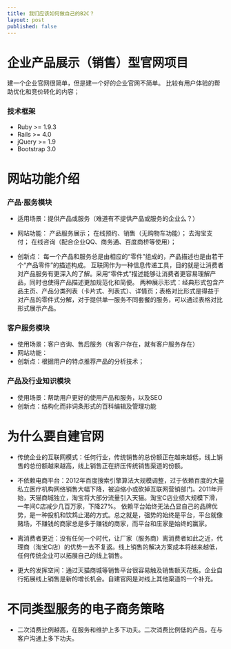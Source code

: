 ```yaml
---
title: 我们应该如何做自己的B2C？
layout: post
published: false
---
```


# 企业产品展示（销售）型官网项目


 建一个企业官网很简单，但是建一个好的企业官网不简单。
 比较有用户体验的帮助优化和竞价转化的内容；


### 技术框架

- Ruby >= 1.9.3
- Rails >= 4.0
- jQuery >= 1.9
- Bootstrap 3.0


# 网站功能介绍

### 产品·服务模块

- 适用场景：提供产品或服务（难道有不提供产品或服务的企业么？）
- 网站功能：
产品服务展示；
在线预约、销售（无购物车功能）；
去淘宝支付；
在线咨询（配合企业QQ、商务通、百度商桥等使用）；

- 创新点：
每一个产品和服务总是由相应的“零件”组成的，产品描述也是由若干个“产品零件”的描述构成。
互联网作为一种信息传递工具，目的就是让消费者对产品服务有更深入的了解。采用“零件式”描述能够让消费者更容易理解产品，同时也使得产品描述更加规范化和简便。
两种展示形式：经典形式包含产品主页、产品分类列表（卡片式、列表式）、详情页；表格对比形式是得益于对产品的零件式分解，对于提供单一服务不同套餐的服务，可以通过表格对比形式展示产品。


### 客户服务模块
- 使用场景：客户咨询、售后服务（有客户存在，就有客户服务存在）
- 网站功能：
- 创新点：根据用户的特点推荐产品的分析技术；


### 产品及行业知识模块
- 使用场景：帮助用户更好的使用产品和服务，以及SEO
- 创新点：结构化而非词条形式的百科编辑及管理功能



# 为什么要自建官网

- 传统企业的互联网模式：任何行业，传统销售的总份额正在越来越低，线上销售的总份额越来越高，线上销售正在挤压传统销售渠道的份额。

- 不依赖电商平台：2012年百度搜索引擎算法大规模调整，过于依赖百度的大量私立医疗机构网络销售大幅下降，被迫缩小或砍掉互联网营销部门。2011年开始，天猫商城独立，淘宝将大部分流量引入天猫。淘宝C店业绩大规模下滑，一年间C店减少几百万家，下降27%。
  依赖平台始终无法凸显自己的品牌优势，是一种投机和饮鸩止渴的方式。总之就是，强势的始终是平台，平台就像赌场，不赚钱的商家总是多于赚钱的商家，而平台和庄家是始终的赢家。

- 离消费者更近：没有任何一个时代，让厂家（服务商）离消费者如此之近，代理商（淘宝C店）的优势一去不复返。线上销售的解决方案成本将越来越低，任何传统企业可以拓展自己的线上销售。

- 更大的发挥空间：通过天猫商城等销售平台很容易触及销售额天花板。企业自行拓展线上销售是新的增长机会。自建官网是对线上其他渠道的一个补充。


# 不同类型服务的电子商务策略
- 二次消费比例越高，在服务和维护上多下功夫。二次消费比例低的产品，在与客户沟通上多下功夫。











